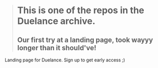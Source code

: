 > # This is one of the repos in the Duelance archive.
>
> ## Our first try at a landing page, took wayyy longer than it should've!

Landing page for Duelance. Sign up to get early access ;)
